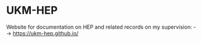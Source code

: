 # UKM-HEP

Website for documentation on HEP and related records on my supervision: --> https://ukm-hep.github.io/
